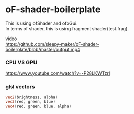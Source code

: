 # oF-shader-boilerplate

This is using ofShader and ofxGui.   
In terms of shader, this is using fragment shader(test.frag).  

video  
https://github.com/sleepy-maker/oF-shader-boilerplate/blob/master/output.mp4


### CPU VS GPU  
https://www.youtube.com/watch?v=-P28LKWTzrI


### glsl vectors
```glsl
vec2(brightness, alpha)
vec3(red, green, blue)
vec4(red, green, blue, alpha)
```
